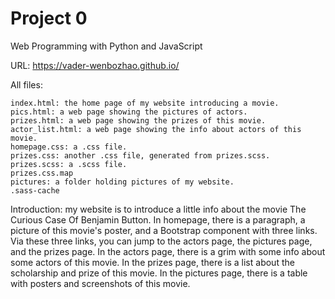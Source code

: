 # Project 0

Web Programming with Python and JavaScript

URL: https://vader-wenbozhao.github.io/

All files:

	index.html: the home page of my website introducing a movie.
	pics.html: a web page showing the pictures of actors.
	prizes.html: a web page showing the prizes of this movie.
	actor_list.html: a web page showing the info about actors of this movie.
	homepage.css: a .css file.
	prizes.css: another .css file, generated from prizes.scss.
	prizes.scss: a .scss file.
	prizes.css.map
	pictures: a folder holding pictures of my website.
	.sass-cache

Introduction: my website is to introduce a little info about the movie The Curious Case Of Benjamin Button. In homepage, there is a paragraph, a picture of this movie's poster, and a Bootstrap component with three links. Via these three links, you can jump to the actors page, the pictures page, and the prizes page. In the actors page, there is a grim with some info about some actors of this movie. In the prizes page, there is a list about the scholarship and prize of this movie. In the pictures page, there is a table with posters and screenshots of this movie.
	
